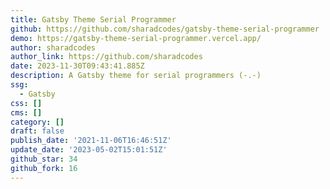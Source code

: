 ```yaml
---
title: Gatsby Theme Serial Programmer
github: https://github.com/sharadcodes/gatsby-theme-serial-programmer
demo: https://gatsby-theme-serial-programmer.vercel.app/
author: sharadcodes
author_link: https://github.com/sharadcodes
date: 2023-11-30T09:43:41.885Z
description: A Gatsby theme for serial programmers (-.-)
ssg:
  - Gatsby
css: []
cms: []
category: []
draft: false
publish_date: '2021-11-06T16:46:51Z'
update_date: '2023-05-02T15:01:51Z'
github_star: 34
github_fork: 16
---
```

